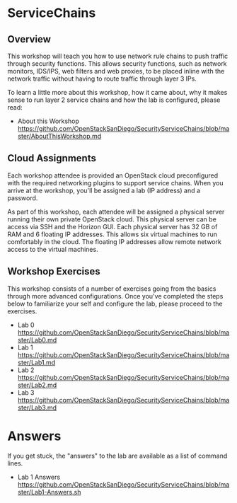 # ServiceChains

## Overview

This workshop will teach you how to use network rule chains to push traffic through security functions. This allows security functions, such as network monitors, IDS/IPS, web filters and web proxies, to be placed inline with the network traffic without having to route traffic through layer 3 IPs.

To learn a little more about this workshop, how it came about, why it makes sense to run layer 2 service chains and how the lab is configured, please read:

* About this Workshop https://github.com/OpenStackSanDiego/SecurityServiceChains/blob/master/AboutThisWorkshop.md

## Cloud Assignments

Each workshop attendee is provided an OpenStack cloud preconfigured with the required networking plugins to support service chains. When you arrive at the workshop, you'll be assigned a lab (IP address) and a password.

As part of this workshop, each attendee will be assigned a physical server running their own private OpenStack cloud. This physical server can be access via SSH and the Horizon GUI. Each physical server has 32 GB of RAM and 6 floating IP addresses. This allows six virtual machines to run comfortably in the cloud. The floating IP addresses allow remote network access to the virtual machines.

## Workshop Exercises

This workshop consists of a number of exercises going from the basics through more advanced configurations. Once you've completed the steps below to familiarize your self and configure the lab, please proceed to the exercises.

* Lab 0 https://github.com/OpenStackSanDiego/SecurityServiceChains/blob/master/Lab0.md
* Lab 1 https://github.com/OpenStackSanDiego/SecurityServiceChains/blob/master/Lab1.md
* Lab 2 https://github.com/OpenStackSanDiego/SecurityServiceChains/blob/master/Lab2.md
* Lab 3 https://github.com/OpenStackSanDiego/SecurityServiceChains/blob/master/Lab3.md

# Answers

If you get stuck, the "answers" to the lab are available as a list of command lines.

* Lab 1 Answers https://github.com/OpenStackSanDiego/SecurityServiceChains/blob/master/Lab1-Answers.sh


